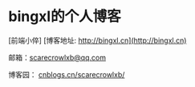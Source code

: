 # bingxl的个人博客

[前端小倅]
[博客地址: http://bingxl.cn](http://bingxl.cn)

邮箱：scarecrowlxb@qq.com

博客园： [cnblogs.cn/scarecrowlxb/](cnblogs.cn/scarecrowlxb/)